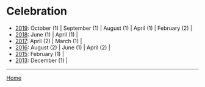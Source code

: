 # Celebration

  * [2019](./celebration-2019.md): 
      October (1) | 
      September (1) | 
      August (1) | 
      April (1) | 
      February (2) | 
  * [2018](./celebration-2018.md): 
      June (1) | 
      April (1) | 
  * [2017](./celebration-2017.md): 
      April (2) | 
      March (1) | 
  * [2016](./celebration-2016.md): 
      August (2) | 
      June (1) | 
      April (2) | 
  * [2015](./celebration-2015.md): 
      February (1) | 
  * [2013](./celebration-2013.md): 
      December (1) | 

----

[Home](../)
